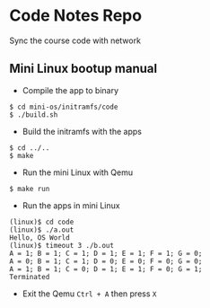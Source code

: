 # Code Notes Repo
Sync the course code with network

## Mini Linux bootup manual

* Compile the app to binary

```
$ cd mini-os/initramfs/code
$ ./build.sh
```

* Build the initramfs with the apps

```
$ cd ../..
$ make
```

* Run the mini Linux with Qemu

```
$ make run
```

* Run the apps in mini Linux

```
(linux)$ cd code
(linux)$ ./a.out
Hello, OS World
(linux)$ timeout 3 ./b.out
A = 1; B = 1; C = 1; D = 1; E = 1; F = 1; G = 0;
A = 0; B = 1; C = 1; D = 0; E = 0; F = 0; G = 0;
A = 1; B = 1; C = 0; D = 1; E = 1; F = 0; G = 1;
Terminated
```

* Exit the Qemu `Ctrl + A` then press `X`
